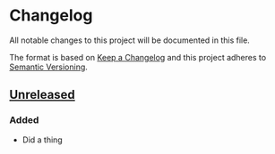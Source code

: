 # Changelog
All notable changes to this project will be documented in this file.

The format is based on [Keep a Changelog](http://keepachangelog.com/)
and this project adheres to [Semantic Versioning](http://semver.org/).

## [Unreleased]
### Added
- Did a thing

[Unreleased]: https://github.com/HopefulLlama/llama-rlsr-keep-a-changelog/compare/930c4db9fe828a5877c8c30bc45b3afadbb22272...HEAD
